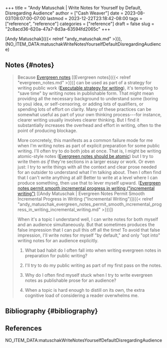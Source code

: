 +++
title = "Andy Matuschak | Write Notes for Yourself by Default, Disregarding Audience"
author = ["Cash Weaver"]
date = 2023-08-03T08:07:00-07:00
lastmod = 2023-12-22T23:18:42-08:00
tags = ["reference", "reference"]
categories = ["reference"]
draft = false
slug = "2c8acd36-620a-47a7-8d3a-63594fd2065c"
+++

[Andy Matuschak]({{< relref "andy_matuschak.md" >}}), (NO_ITEM_DATA:matuschakWriteNotesYourselfDefaultDisregardingAudience)


## Notes {#notes}

> Because [Evergreen notes](https://notes.andymatuschak.org/z5E5QawiXCMbtNtupvxeoEX) [[Evergreen notes]({{< relref "evergreen_notes.md" >}})] can be used as part of a strategy for writing public work ([Executable strategy for writing](https://notes.andymatuschak.org/zCknixwETdFm1MWdWPwMcXs)), it's tempting to "save time" by writing notes in publishable form. That might mean providing all the necessary background to understand some (boring to you) idea, or self-censoring, or adding lots of qualifiers, or spending lots of effort on clarity. Many of these practices can be somewhat useful as part of your own thinking process---for instance, clearer writing usually involves clearer thinking. But I find it substantially increases the overhead and effort in writing, often to the point of producing blockage.
>
> More concretely, this manifests as a common failure mode for me when I'm writing notes as part of explicit preparation for some public writing. I'll often try to do both jobs at once. That is, I might be writing atomic-style notes ([Evergreen notes should be atomic](https://notes.andymatuschak.org/zNUaiGAXp21eorsER1Jm9yU)) but I try to write them _as if_ they're sections in a larger essay or work. Or even just: I try to write things with all the context and clear prose needed for an outsider to understand what I'm talking about. Then I often find that I can't write anything at all! Better to write at a level where I can produce something, then use that to lever myself upward. ([Evergreen notes permit smooth incremental progress in writing ("incremental writing")](https://notes.andymatuschak.org/zNqLdKMiTo9EHA9EWYGXs7b) [[Andy Matuschak | Evergreen Notes Permit Smooth Incremental Progress in Writing ("Incremental Writing")]({{< relref "andy_matuschak_evergreen_notes_permit_smooth_incremental_progress_in_writing_incremental_writing.md" >}})])
>
> When it's a topic I understand well, I can write notes for both myself and an audience simultaneously. But that sometimes produces the false impression that I can pull this off all the time! To avoid that false impression, I'll write notes for myself "by default," and only "opt into" writing notes for an audience explicitly.
>
> 1.  What bad habit do I often fall into when writing evergreen notes in preparation for public writing?<br />
> 2.  I'll try to do my public writing as part of my first pass on the notes.
>
> 3.  Why do I often find myself stuck when I try to write evergreen notes as publishable prose for an audience?<br />
> 4.  When a topic is hard enough to distill on its own, the extra cognitive load of considering a reader overwhelms me.


## Bibliography {#bibliography}

## References

<style>.csl-entry{text-indent: -1.5em; margin-left: 1.5em;}</style><div class="csl-bib-body">
  <div class="csl-entry">NO_ITEM_DATA:matuschakWriteNotesYourselfDefaultDisregardingAudience</div>
</div>
